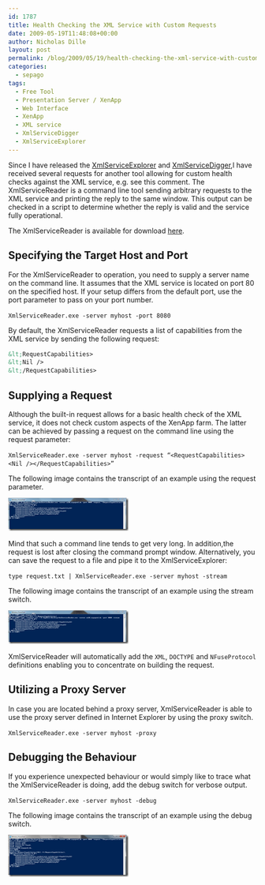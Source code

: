 ```yaml
---
id: 1787
title: Health Checking the XML Service with Custom Requests
date: 2009-05-19T11:48:08+00:00
author: Nicholas Dille
layout: post
permalink: /blog/2009/05/19/health-checking-the-xml-service-with-custom-requests/
categories:
  - sepago
tags:
  - Free Tool
  - Presentation Server / XenApp
  - Web Interface
  - XenApp
  - XML service
  - XmlServiceDigger
  - XmlServiceExplorer
---
```

Since I have released the [XmlServiceExplorer](/blog/tags#xmlserviceexplorer/) and [XmlServiceDigger](/blog/tags#xmlservicedigger/),I have received several requests for another tool allowing for custom health checks against the XML service, e.g. see this comment. The XmlServiceReader is a command line tool sending arbitrary requests to the XML service and printing the reply to the same window. This output can be checked in a script to determine whether the reply is valid and the service fully operational.

<!--more-->

The XmlServiceReader is available for download [here](/assets/2014/02/xmlservicereader.zip).

## Specifying the Target Host and Port

For the XmlServiceReader to operation, you need to supply a server name on the command line. It assumes that the XML service is located on port 80 on the specified host. If your setup differs from the default port, use the port parameter to pass on your port number.
  
`XmlServiceReader.exe -server myhost -port 8080`
  
By default, the XmlServiceReader requests a list of capabilities from the XML service by sending the following request:
  
```xml
&lt;RequestCapabilities>
&lt;Nil />
&lt;/RequestCapabilities>
```

## Supplying a Request

Although the built-in request allows for a basic health check of the XML service, it does not check custom aspects of the XenApp farm. The latter can be achieved by passing a request on the command line using the request parameter:
  
`XmlServiceReader.exe -server myhost -request “<RequestCapabilities><Nil /></RequestCapabilities>”`
  
The following image contains the transcript of an example using the request parameter.

[![Request switch](/assets/2009/05/request.png)](/assets/2009/05/request.png)

Mind that such a command line tends to get very long. In addition,the request is lost after closing the command prompt window. Alternatively, you can save the request to a file and pipe it to the XmlServiceExplorer:
  
`type request.txt | XmlServiceReader.exe -server myhost -stream`
  
The following image contains the transcript of an example using the stream switch.

[![Stream switch](/assets/2009/05/stream.png)](/assets/2009/05/stream.png)

XmlServiceReader will automatically add the `XML`, `DOCTYPE` and `NFuseProtocol` definitions enabling you to concentrate on building the request.

## Utilizing a Proxy Server

In case you are located behind a proxy server, XmlServiceReader is able to use the proxy server defined in Internet Explorer by using the proxy switch.
  
`XmlServiceReader.exe -server myhost -proxy`

## Debugging the Behaviour

If you experience unexpected behaviour or would simply like to trace what the XmlServiceReader is doing, add the debug switch for verbose output.
  
`XmlServiceReader.exe -server myhost -debug`
  
The following image contains the transcript of an example using the debug switch.

[![Debug switch](/assets/2009/05/debug.png)](/assets/2009/05/debug.png)
